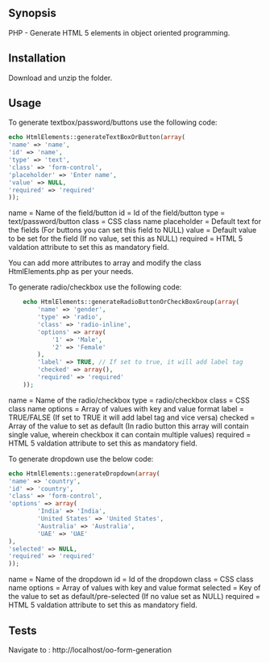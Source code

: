 ## Synopsis
PHP - Generate HTML 5 elements in object oriented programming.

## Installation
Download and unzip the folder.

## Usage
To generate textbox/password/buttons use the following code:

```php
echo HtmlElements::generateTextBoxOrButton(array(
'name' => 'name',
'id' => 'name',
'type' => 'text',
'class' => 'form-control',
'placeholder' => 'Enter name',
'value' => NULL,
'required' => 'required'        
));
```

name = Name of the field/button
id = Id of the field/button
type = text/password/button
class = CSS class name
placeholder = Default text for the fields (For buttons you can set this field to NULL)
value = Default value to be set for the field (If no value, set this as NULL)
required = HTML 5 valdation attribute to set this as mandatory field.

You can add more attributes to array and modify the class HtmlElements.php as per your needs.

To generate radio/checkbox use the following code:

```php
    echo HtmlElements::generateRadioButtonOrCheckBoxGroup(array(
        'name' => 'gender',
        'type' => 'radio',
        'class' => 'radio-inline',
        'options' => array(
            '1' => 'Male',
            '2' => 'Female'
        ),
        'label' => TRUE, // If set to true, it will add label tag 
        'checked' => array(),
        'required' => 'required'
    ));
  ```

name = Name of the radio/checkbox
type = radio/checkbox
class = CSS class name
options = Array of values with key and value format
label = TRUE/FALSE (If set to TRUE it will add label tag and vice versa)
checked = Array of the value to set as default (In radio button this array will contain single value, wherein checkbox it can contain multiple values)
required = HTML 5 valdation attribute to set this as mandatory field.
    
To generate dropdown use the below code:

```php
echo HtmlElements::generateDropdown(array(
'name' => 'country',
'id' => 'country',
'class' => 'form-control',
'options' => array(
        'India' => 'India',
        'United States' => 'United States',
        'Australia' => 'Australia',
        'UAE' => 'UAE'
),
'selected' => NULL,
'required' => 'required'    
));
```
    
name = Name of the dropdown
id = Id of the dropdown
class = CSS class name
options = Array of values with key and value format
selected = Key of the value to set as default/pre-selected (If no value set as NULL)
required = HTML 5 valdation attribute to set this as mandatory field.

## Tests
Navigate to : http://localhost/oo-form-generation

